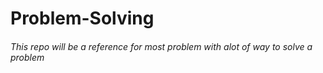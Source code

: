 # Problem-Solving


###### This repo  will be a reference for most problem with alot of way to solve a problem
